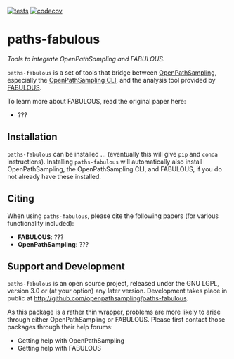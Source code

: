  [![tests](https://github.com/dwhswenson/fabulous-paths/actions/workflows/tests.yml/badge.svg)](https://github.com/dwhswenson/fabulous-paths/actions/workflows/tests.yml)
[![codecov](https://codecov.io/gh/dwhswenson/paths-fabulous/branch/main/graph/badge.svg?token=Mhtza0eAID)](https://codecov.io/gh/dwhswenson/paths-fabulous)

# paths-fabulous

*Tools to integrate OpenPathSampling and FABULOUS.*

``paths-fabulous`` is a set of tools that bridge between
[OpenPathSampling](http://openpathsampling.org), especially the
[OpenPathSampling CLI](http://openpathsampling-cli.readthedocs.org), and the
analysis tool provided by
[FABULOUS](https://github.com/Ensing-Laboratory/FABULOUS/).

To learn more about FABULOUS, read the original paper here:

* ???

## Installation

``paths-fabulous`` can be installed ... (eventually this will give ``pip`` and
``conda`` instructions). Installing ``paths-fabulous`` will automatically also
install OpenPathSampling, the OpenPathSampling CLI, and FABULOUS, if you do not
already have these installed.

## Citing

When using ``paths-fabulous``, please cite the following papers (for various
functionality included):

* **FABULOUS**: ???
* **OpenPathSampling**: ???
<!--* **OpenPathSampling CLI**: ???-->

## Support and Development

``paths-fabulous`` is an open source project, released under the GNU LGPL,
version 3.0 or (at your option) any later version. Development takes place in
public at http://github.com/openpathsampling/paths-fabulous.

As this package is a rather thin wrapper, problems are more likely to arise
through either OpenPathSampling or FABULOUS. Please first contact those
packages through their help forums:

* Getting help with OpenPathSampling
* Getting help with FABULOUS
